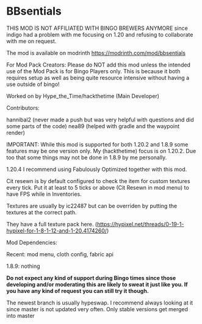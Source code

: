 # BBsentials
THIS MOD IS NOT AFFILIATED WITH BINGO BREWERS ANYMORE since indigo had a problem with me focusing
on 1.20 and refusing to collaborate with me on request.

The mod is available on modrinth https://modrinth.com/mod/bbsentials

For Mod Pack Creators: Please do NOT add this mod unless the intended use of the Mod Pack is for Bingo Players only. This is because it both requires setup as well as being quite resource intensive without having a use outside of bingo!


Worked on by 
Hype_the_Time/hackthetime (Main Developer)

Contributors:

hannibal2 (never made a push but was very helpful with questions and did some parts of the code)
nea89 (helped with gradle and the waypoint render)

IMPORTANT:
While this mod is supported for both 1.20.2 and 1.8.9 some features may be one version only. My (hackthetime) focus is on 1.20.2. Due too that some things may not be done in 1.8.9 by me personally.

1.20.4
I recommend using Fabulously Optimized together with this mod.

Cit resewn is by default configured to check the item for custom textures every tick.
Put it at least to 5 ticks or above (Cit Resewn in mod menu) to have FPS while in Inventories.

Textures are usually by ic22487 but can be overriden by putting the textures at the correct path.

They have a full texture pack here.
(https://hypixel.net/threads/0-19-1-hypixel-for-1-8-1-12-and-1-20.4174260/)

Mod Dependencies:

Recent: mod menu, cloth config, fabric api

1.8.9: nothing

**Do not expect any kind of support during Bingo times since those developing and/or moderating this are likely to sweat
it just like you.
If you have any kind of request you can still try it though.**

The newest branch is usually hypeswap. I recommend always looking at it since master is not updated very often. Only stable versions get merged into master



